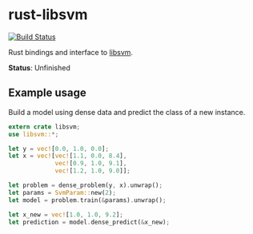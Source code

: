 # rust-libsvm

[![Build Status](https://travis-ci.org/billpmurphy/rust-libsvm.svg)](https://travis-ci.org/billpmurphy/rust-libsvm)

Rust bindings and interface to [libsvm](https://github.com/cjlin1/libsvm).

**Status**: Unfinished


## Example usage

Build a model using dense data and predict the class of a new instance.

```rust
extern crate libsvm;
use libsvm::*;

let y = vec![0.0, 1.0, 0.0];
let x = vec![vec![1.1, 0.0, 8.4],
             vec![0.9, 1.0, 9.1],
             vec![1.2, 1.0, 9.0]];

let problem = dense_problem(y, x).unwrap();
let params = SvmParam::new(2);
let model = problem.train(&params).unwrap();

let x_new = vec![1.0, 1.0, 9.2];
let prediction = model.dense_predict(&x_new);
```
